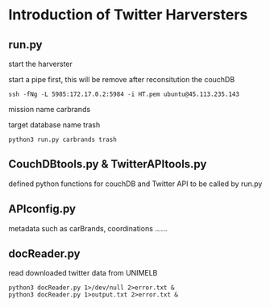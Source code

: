 # Introduction of Twitter Harversters
## run.py
start the harverster

start a pipe first, this will be remove after reconsitution the couchDB
```
ssh -fNg -L 5985:172.17.0.2:5984 -i HT.pem ubuntu@45.113.235.143
```
mission name carbrands

target database name trash
```
python3 run.py carbrands trash
```
## CouchDBtools.py & TwitterAPItools.py
defined python functions for couchDB and Twitter API to be called by run.py
## APIconfig.py
metadata such as carBrands, coordinations ......
## docReader.py
read downloaded twitter data from UNIMELB
```
python3 docReader.py 1>/dev/null 2>error.txt &
python3 docReader.py 1>output.txt 2>error.txt &
```